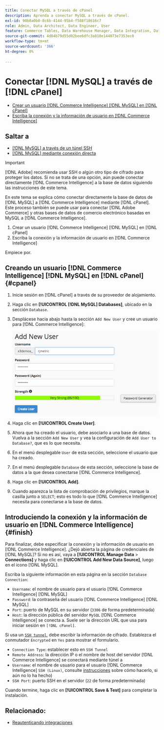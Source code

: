```yaml
---
title: Conectar MySQL a través de cPanel
description: Aprenda a conectar MySQL a través de cPanel.
exl-id: 90b0a0b0-8c6b-4144-95b4-f588f18616c7
role: Admin, Data Architect, Data Engineer, User
feature: Commerce Tables, Data Warehouse Manager, Data Integration, Data Import/Export, SQL Report Builder
source-git-commit: 4d04b79d55d02bee6dfc3a810e144073e7353ec0
workflow-type: tm+mt
source-wordcount: '366'
ht-degree: 0%

---
```


# Conectar [!DNL MySQL] a través de [!DNL cPanel]

* [Crear un usuario  [!DNL Commerce Intelligence] [!DNL MySQL] en  [!DNL cPanel]](#cpanel)
* [Escriba la conexión y la información de usuario en  [!DNL Commerce Intelligence]](#finish)

## Saltar a

* [[!DNL MySQL] a través de un túnel SSH](../integrations/mysql-via-ssh-tunnel.md)
* [[!DNL MySQL] mediante conexión directa](../integrations/mysql-via-a-direct-connection.md)

>[!IMPORTANT]
>
>[!DNL Adobe] recomienda usar SSH o algún otro tipo de cifrado para proteger los datos. Si no se trata de una opción, aún puede conectar directamente [!DNL Commerce Intelligence] a la base de datos siguiendo las instrucciones de este tema.

En este tema se explica cómo conectar directamente la base de datos de [!DNL MySQL] a [!DNL Commerce Intelligence] mediante [!DNL cPanel]. Este proceso también se puede usar para conectar [!DNL Adobe Commerce] y otras bases de datos de comercio electrónico basadas en MySQL a [!DNL Commerce Intelligence].

1. Crear un usuario [!DNL Commerce Intelligence] [!DNL MySQL] en [!DNL cPanel]
1. Escriba la conexión y la información de usuario en [!DNL Commerce Intelligence]

Empiece por.

## Creando un usuario [!DNL Commerce Intelligence] [!DNL MySQL] en [!DNL cPanel] {#cpanel}

1. Inicie sesión en [!DNL cPanel] a través de su proveedor de alojamiento.
1. Haga clic en **[!UICONTROL [!DNL MySQL] Databases]**, ubicado en la sección `Database`.
1. Desplácese hacia abajo hasta la sección `Add New User` y cree un usuario para [!DNL Commerce Intelligence]:

   ![Interfaz de bases de datos MySQL de cPanel que muestra el formulario Crear usuario](../../../assets/create-mbi-mysql-user-cpanel.png)

1. Haga clic en **[!UICONTROL Create User]**.
1. Ahora que ha creado el usuario, debe asociarlo a una base de datos. Vuelva a la sección `Add New User` y vea la configuración de `Add User to Database?`, que es lo que necesita.
1. En el menú desplegable `User` de esta sección, seleccione el usuario que ha creado.
1. En el menú desplegable `Database` de esta sección, seleccione la base de datos a la que desea conectarse [!DNL Commerce Intelligence].
1. Haga clic en **[!UICONTROL Add]**.
1. Cuando aparezca la lista de comprobación de privilegios, marque la casilla junto a `SELECT`; esto es todo lo que [!DNL Commerce Intelligence] necesita para conectarse a la base de datos.

## Introduciendo la conexión y la información de usuario en [!DNL Commerce Intelligence] {#finish}

Para finalizar, debe especificar la conexión y la información de usuario en [!DNL Commerce Intelligence]. ¿Dejó abierta la página de credenciales de [!DNL MySQL]? Si no es así, vaya a **[!UICONTROL Manage Data** > **Connections]** y haga clic en **[!UICONTROL Add New Data Source]**, luego en el icono [!DNL MySQL].

Escriba la siguiente información en esta página en la sección `Database Connection`:

* `Username`: el nombre de usuario para el usuario [!DNL Commerce Intelligence] [!DNL MySQL]
* `Password`: la contraseña del usuario [!DNL Commerce Intelligence] [!DNL MySQL]
* `Port`: puerto de MySQL en su servidor (`3306` de forma predeterminada)
* `Host`: la dirección pública del servidor `MySQL` [!DNL Commerce Intelligence] se conecta a. Suele ser la dirección URL que usa para iniciar sesión en `[!DNL cPanel]`.

Si usa un [`SSH tunnel`](../integrations/mysql-via-ssh-tunnel.md), debe escribir la información de cifrado. Establezca el conmutador `Encrypted` en `Yes` para mostrar el formulario.

* `Connection Type`: establecer esto en `SSH Tunnel`
* `Remote Address`: la dirección IP o el nombre de host del servidor [!DNL Commerce Intelligence] se conectará mediante túnel a
* `Username`: el nombre de usuario para el usuario [!DNL Commerce Intelligence] `SSH (Linux)`, consulte [instrucciones](../../../data-analyst/importing-data/integrations/mysql-via-ssh-tunnel.md) sobre cómo hacerlo, si aún no lo ha hecho)
* `SSH Port`: puerto SSH en el servidor (`22` de forma predeterminada)

Cuando termine, haga clic en **[!UICONTROL Save & Test]** para completar la instalación.

## Relacionado:

* [Reautenticando integraciones](https://experienceleague.adobe.com/docs/commerce-knowledge-base/kb/how-to/mbi-reauthenticating-integrations.html?lang=es)
